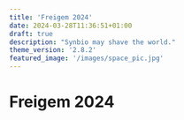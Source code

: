 ```yaml
---
title: 'Freigem 2024'
date: 2024-03-28T11:36:51+01:00
draft: true
description: "Synbio may shave the world."
theme_version: '2.8.2'
featured_image: '/images/space_pic.jpg'
---
```


# Freigem 2024
